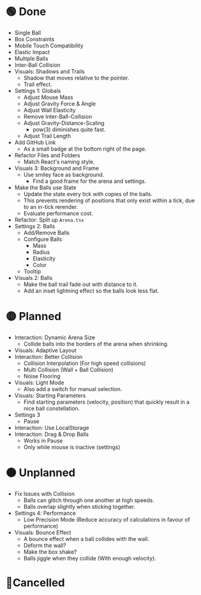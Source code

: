 # 🟢 Done

- Single Ball
- Box Constraints
- Mobile Touch Compatibility
- Elastic Impact
- Multiple Balls
- Inter-Ball Collision
- Visuals: Shadows and Trails
    - Shadow that moves relative to the pointer.
    - Trail effect.
- Settings 1: Globals
    - Adjust Mouse Mass
    - Adjust Gravity Force & Angle
    - Adjust Wall Elasticity
    - Remove Inter-Ball-Collision
    - Adjust Gravity-Distance-Scaling
        - pow(3) diminishes quite fast.
    - Adjust Trail Length
- Add GitHub Link
    - As a small badge at the bottom right of the page.
- Refactor Files and Folders
    - Match React's naming style.
- Visuals 3: Background and Frame
    - Use smiley face as background.
        - Find a good frame for the arena and settings.
- Make the Balls use State
    - Update the state every tick with copies of the balls.
    - This prevents rendering of positions that only exist within a tick, due to an in-tick rerender.
    - Evaluate performance cost.
- Refactor: Split up `Arena.tsx`
- Settings 2: Balls
    - Add/Remove Balls
    - Configure Balls
        - Mass
        - Radius
        - Elasticity
        - Color
    - Tooltip
- Visuals 2: Balls
    - Make the ball trail fade out with distance to it.
    - Add an inset lightning effect so the balls look less flat.

# 🟡 Planned

- Interaction: Dynamic Arena Size
    - Collide balls into the borders of the arena when shrinking.
- Visuals: Adaptive Layout
- Interaction: Better Collision
    - Collision Interpolation (For high speed collisions)
    - Multi Collision (Wall + Ball Collision)
    - Noise Flooring
- Visuals: Light Mode
    - Also add a switch for manual selection.
- Visuals: Starting Parameters
    - Find starting parameters (velocity, position) that quickly result in a nice ball constellation.
- Settings 3
    - Pause
- Interaction: Use LocalStorage
- Interaction: Drag & Drop Balls
    - Works in Pause
    - Only while mouse is inactive (settings)

# 🟠 Unplanned

- Fix Issues with Collision
    - Balls can glitch through one another at high speeds.
    - Balls overlap slightly when sticking together.
- Settings 4: Performance
    - Low Precision Mode (Reduce accuracy of calculations in favour of performance)
- Visuals: Bounce Effect
    - A bounce effect when a ball collides with the wall.
    - Deform the wall?
    - Make the box shake?
    - Balls jiggle when they collide (With enough velocity).

# 🔴Cancelled